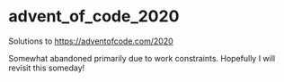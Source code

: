 # advent_of_code_2020
Solutions to https://adventofcode.com/2020

Somewhat abandoned primarily due to work constraints. Hopefully I will revisit this someday!
